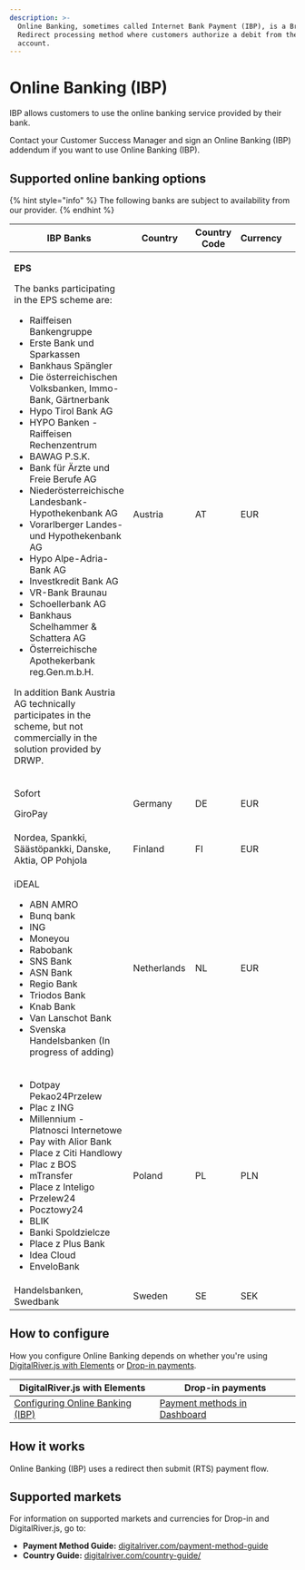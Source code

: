 ```yaml
---
description: >-
  Online Banking, sometimes called Internet Bank Payment (IBP), is a Browser
  Redirect processing method where customers authorize a debit from their bank
  account.
---
```


# Online Banking (IBP)

IBP allows customers to use the online banking service provided by their bank.&#x20;

Contact your Customer Success Manager and sign an Online Banking (IBP) addendum if you want to use Online Banking (IBP).

## Supported online banking options

{% hint style="info" %}
The following banks are subject to availability from our provider.
{% endhint %}

<table><thead><tr><th>IBP Banks</th><th width="201">Country</th><th>Country Code</th><th>Currency</th><th></th></tr></thead><tbody><tr><td><p><strong>EPS</strong></p><p>The banks participating in the EPS scheme are:</p><ul><li>Raiffeisen Bankengruppe</li><li>Erste Bank und Sparkassen</li><li>Bankhaus Spängler</li><li>Die österreichischen Volksbanken, Immo-Bank, Gärtnerbank</li><li>Hypo Tirol Bank AG</li><li>HYPO Banken - Raiffeisen Rechenzentrum</li><li>BAWAG P.S.K.</li><li>Bank für Ärzte und Freie Berufe AG</li><li>Niederösterreichische Landesbank-Hypothekenbank AG</li><li>Vorarlberger Landes- und Hypothekenbank AG</li><li>Hypo Alpe-Adria-Bank AG</li><li>Investkredit Bank AG</li><li>VR-Bank Braunau</li><li>Schoellerbank AG</li><li>Bankhaus Schelhammer &#x26; Schattera AG</li><li>Österreichische Apothekerbank reg.Gen.m.b.H.</li></ul><p>In addition Bank Austria AG technically participates in the scheme, but not commercially in the solution provided by DRWP.</p></td><td>Austria</td><td>AT</td><td>EUR</td><td></td></tr><tr><td><p>Sofort</p><p>GiroPay</p></td><td>Germany</td><td>DE</td><td>EUR</td><td></td></tr><tr><td>Nordea, Spankki, Säästöpankki, Danske, Aktia, OP Pohjola</td><td>Finland</td><td>FI</td><td>EUR</td><td></td></tr><tr><td><p>iDEAL</p><ul><li>ABN AMRO</li><li>Bunq bank</li><li>ING</li><li>Moneyou</li><li>Rabobank</li><li>SNS Bank</li><li>ASN Bank</li><li>Regio Bank</li><li>Triodos Bank</li><li>Knab Bank</li><li>Van Lanschot Bank</li><li>Svenska Handelsbanken (In progress of adding)</li></ul></td><td>Netherlands</td><td>NL</td><td>EUR</td><td></td></tr><tr><td><ul><li>Dotpay<br>Pekao24Przelew</li><li>Plac z ING</li><li>Millennium - Platnosci Internetowe</li><li>Pay with Alior Bank</li><li>Place z Citi Handlowy</li><li>Plac z BOS</li><li>mTransfer</li><li>Place z Inteligo</li><li>Przelew24</li><li>Pocztowy24</li><li>BLIK</li><li>Banki Spoldzielcze</li><li>Place z Plus Bank</li><li>Idea Cloud</li><li>EnveloBank</li></ul></td><td>Poland</td><td>PL</td><td>PLN</td><td></td></tr><tr><td>Handelsbanken, Swedbank</td><td>Sweden</td><td>SE</td><td>SEK</td><td></td></tr></tbody></table>

## How to configure

How you configure Online Banking depends on whether you're using [DigitalRiver.js with Elements](../payment-integrations-1/digitalriver.js/) or [Drop-in payments](../payment-integrations-1/drop-in/).&#x20;

| DigitalRiver.js with Elements                                                                                   | Drop-in payments                                                                         |
| --------------------------------------------------------------------------------------------------------------- | ---------------------------------------------------------------------------------------- |
| [Configuring Online Banking (IBP)](../payment-integrations-1/digitalriver.js/payment-methods/online-banking.md) | [Payment methods in Dashboard](../../administration/dashboard/settings/payment-methods/) |

## How it works

Online Banking (IBP) uses a redirect then submit (RTS) payment flow.

## Supported markets

For information on supported markets and currencies for Drop-in and DigitalRiver.js, go to:

* **Payment Method Guide:** [digitalriver.com/payment-method-guide](https://www.digitalriver.com/payment-method/online-banking/)
* **Country Guide:** [digitalriver.com/country-guide/](https://www.digitalriver.com/country-guide/)

